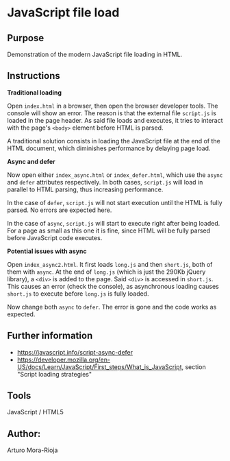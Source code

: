 # JavaScript file load

## Purpose
Demonstration of the modern JavaScript file loading in HTML.

## Instructions
**Traditional loading**

Open `index.html` in a browser, then open the browser developer tools. The console will show an error. The reason is that the external file `script.js` is loaded in the page header. As said file loads and executes, it tries to interact with the page's `<body>` element before HTML is parsed.

A traditional solution consists in loading the JavaScript file at the end of the HTML document, which diminishes performance by delaying page load.

**Async and defer**

Now open either `index_async.html` or `index_defer.html`, which use the `async` and `defer` attributes respectively. In both cases, `script.js` will load in parallel to HTML parsing, thus increasing performance.

In the case of `defer`, `script.js` will not start execution until the HTML is fully parsed. No errors are expected here.

In the case of `async`, `script.js` will start to execute right after being loaded. For a page as small as this one it is fine, since HTML will be fully parsed before JavaScript code executes.

**Potential issues with async**

Open `index_async2.html`. It first loads `long.js` and then `short.js`, both of them with `async`. At the end of `long.js` (which is just the 290Kb jQuery library), a `<div>` is added to the page. Said `<div>` is accessed in `short.js`. This causes an error (check the console), as asynchronous loading causes `short.js` to execute before `long.js` is fully loaded.

Now change both `async` to `defer`. The error is gone and the code works as expected.

## Further information
- https://javascript.info/script-async-defer
- https://developer.mozilla.org/en-US/docs/Learn/JavaScript/First_steps/What_is_JavaScript, section "Script loading strategies"

## Tools
JavaScript / HTML5

## Author:
Arturo Mora-Rioja